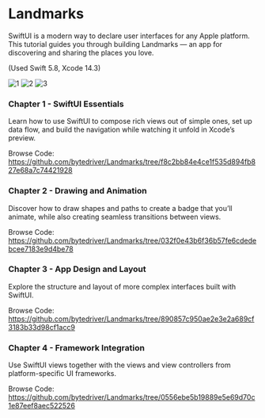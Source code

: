 # Landmarks
SwiftUI is a modern way to declare user interfaces for any Apple platform.
<br>
This tutorial guides you through building Landmarks — an app for discovering and sharing the places you love.

(Used Swift 5.8, Xcode 14.3)

![1](https://user-images.githubusercontent.com/123972077/231988888-fccf49d4-d08f-4515-b921-5b49569607f6.gif)
![2](https://user-images.githubusercontent.com/123972077/231988857-bd0f6c80-7bee-4bab-9ee4-387abaf23828.gif)
![3](https://user-images.githubusercontent.com/123972077/231986785-9438ae7a-3636-41a7-bcf0-fee90d517342.gif)

### Chapter 1 - SwiftUI Essentials
Learn how to use SwiftUI to compose rich views out of simple ones, set up data flow, and build the navigation while watching it unfold in Xcode’s preview.

Browse Code: https://github.com/bytedriver/Landmarks/tree/f8c2bb84e4ce1f535d894fb827e68a7c74421928

### Chapter 2 - Drawing and Animation
Discover how to draw shapes and paths to create a badge that you’ll animate, while also creating seamless transitions between views.

Browse Code: https://github.com/bytedriver/Landmarks/tree/032f0e43b6f36b57fe6cdedebcee7183e9d4be78

### Chapter 3 - App Design and Layout
Explore the structure and layout of more complex interfaces built with SwiftUI.

Browse Code: https://github.com/bytedriver/Landmarks/tree/890857c950ae2e3e2a689cf3183b33d98cf1acc9

### Chapter 4 - Framework Integration
Use SwiftUI views together with the views and view controllers from platform-specific UI frameworks.

Browse Code: https://github.com/bytedriver/Landmarks/tree/0556ebe5b19889e5e69d70c1e87eef8aec522526
